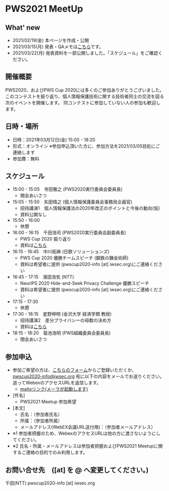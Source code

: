 # PWS2021 MeetUp 
## What' new
- 2021/02/19(金) 本ページを作成・公開
- 2021/03/15(月) 発表・QAメモは[こちら](https://docs.google.com/document/d/1YU8qeFXzwaO0PCfXdRGoABU45KnD9usa7oFFA7RbfQI/edit#heading=h.yq6rfi5ajc61)です。
- 2021/03/22(月) 発表資料を一部公開しました。「スケジュール」をご確認ください。

## 開催概要
PWS2020、およびPWS Cup 2020には多くのご参加ありがとうございました。
このコンテストを振り返り、個人情報保護技術に関する技術者同士の交流を図る次のイベントを開催します。
同コンテストに参加していない人の参加も歓迎します。

## 日時・場所
- 日時：2021年03月12日(金) 15:00 - 18:20
- 形式：オンライン ※参加申込頂いた方に、参加方法を2021/03/05目処にご連絡します
- 参加費：無料

## スケジュール
- 15:00 - 15:05　寺田雅之 (PWS2020実行委員会委員長)
    - 開会あいさつ
- 15:05 - 15:50　矢田晴之 (個人情報保護委員会事務局企画官)
    - 招待講演1　個人情報保護法の2020年改正のポイントと今後の動向(仮)
    - 資料公開なし
- 15:50 - 16:00
    - 休憩
- 16:00 - 16:15　千田浩司 (PWS2020実行委員会副委員長)
    - PWS Cup 2020 振り返り
    - 資料は[こちら](./Images/20210312_PWS2021Meetup_PWSCUP2020振り返り.pdf)
- 16:15 - 16:45　中川拓麻 (日鉄ソリューションズ)
    - PWS Cup 2020 優勝チームスピーチ (鋼鉄の錬金術師)
    - 資料は希望者に提供 (pwscup2020-info [at] iwsec.org)にご連絡ください
- 16:45 - 17:15　濱田浩気 (NTT)
    - NeurlPS 2020 Hide-and-Seek Privacy Challenge 優勝スピーチ
    - 資料は希望者に提供 (pwscup2020-info [at] iwsec.org)にご連絡ください
- 17:15 - 17:30
    - 休憩
- 17:30 - 18:15　星野伸明 (金沢大学 経済学類 教授)
    - 招待講演2　差分プライバシーの母数の決め方
    - 資料は[こちら](./Images/20210312_PWS2021Meetup_金沢大星野.pdf)
- 18:15 - 18:20　菊池浩明 (PWS組織委員会委員長)
    - 閉会あいさつ


## 参加申込
- 参加ご希望の方は、[こちらのフォーム](https://forms.gle/DyHVy7nPhQLaqEMx5)からご登録いただくか、pwscup2020-info@iwsec.org 宛に以下の内容をメールでお送りください。追ってWebexのアクセスURLを返信します。
    - [maitoリンク(メーラが起動します)](mailto:pwscup2020-info@iwsec.org?subject=PWS2021%20Meetup%20%E5%8F%82%E5%8A%A0%E5%B8%8C%E6%9C%9B&body=%E6%B0%8F%E5%90%8D%EF%BC%9A%EF%BC%88%E5%8F%82%E5%8A%A0%E8%80%85%E6%B0%8F%E5%90%8D%EF%BC%89%0D%0A%E6%89%80%E5%B1%9E%EF%BC%9A%EF%BC%88%E5%8F%82%E5%8A%A0%E8%80%85%E6%89%80%E5%B1%9E%EF%BC%89%0D%0A%E3%83%A1%E3%83%BC%E3%83%AB%E3%82%A2%E3%83%89%E3%83%AC%E3%82%B9%EF%BC%88WebEX%E4%BC%9A%E8%AD%B0URL%E9%80%81%E4%BB%98%E7%94%A8%EF%BC%89%EF%BC%9A%EF%BC%88%E5%8F%82%E5%8A%A0%E8%80%85%E3%83%A1%E3%83%BC%E3%83%AB%E3%82%A2%E3%83%89%E3%83%AC%E3%82%B9%EF%BC%89)  
- [件名]
    - PWS2021 Meetup 参加希望
- [本文]
    - 氏名：（参加者氏名）
    - 所属：（参加者所属）
    - メールアドレス(WebEX会議URL送付用)：（参加者メールアドレス）  
- ※1 参加者把握のため、WebexのアクセスURLは他の方に渡さないようにしてください。
- ※2 氏名・所属・メールアドレスは参加者把握およびPWS2021 Meetupに関するご連絡の目的でのみ利用します。


## お問い合せ先　([at] を @ へ変更してください。)
千田(NTT)  pwscup2020-info [at] iwsec.org
